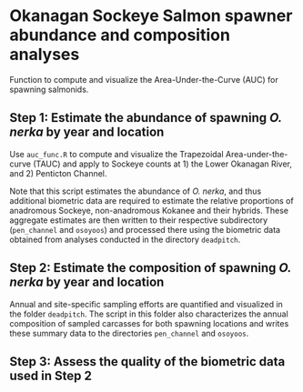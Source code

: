 # Okanagan Sockeye Salmon spawner abundance and composition analyses
Function to compute and visualize the Area-Under-the-Curve (AUC) for spawning salmonids.

## Step 1: Estimate the abundance of spawning _O. nerka_ by year and location

Use `auc_func.R` to compute and visualize the Trapezoidal Area-under-the-curve (TAUC) and apply to Sockeye counts at 1) the Lower Okanagan River, and 2) Penticton Channel.

Note that this script estimates the abundance of _O. nerka_, and thus additional biometric data are required to estimate the relative proportions of anadromous Sockeye, non-anadromous Kokanee and their hybrids. These aggregate estimates are then written to their respective subdirectory (`pen_channel` and  `osoyoos`) and processed there using the biometric data obtained from analyses conducted in the directory `deadpitch`. 

## Step 2: Estimate the composition of spawning _O. nerka_ by year and location
Annual and site-specific sampling efforts are quantified and visualized in the folder `deadpitch`. The script in this folder also characterizes the annual composition of sampled carcasses for both spawning locations and writes these summary data to the directories `pen_channel` and `osoyoos`. 

## Step 3: Assess the quality of the biometric data used in Step 2
